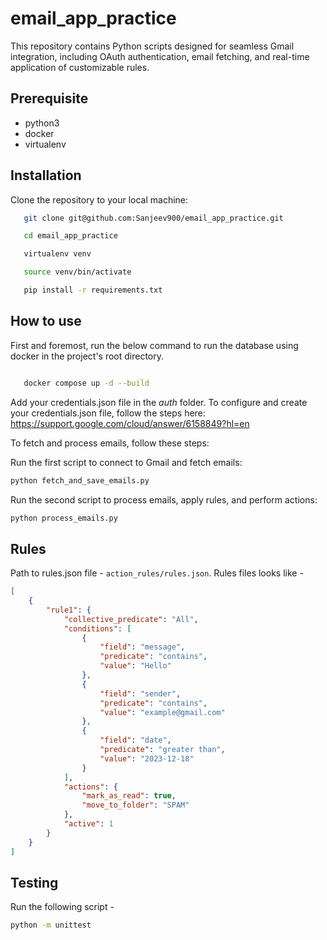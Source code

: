# email_app_practice

This repository contains Python scripts designed for seamless Gmail integration, including OAuth authentication, email fetching, and real-time application of customizable rules.

## Prerequisite

- python3
- docker
- virtualenv

## Installation
Clone the repository to your local machine:
 ```bash
    git clone git@github.com:Sanjeev900/email_app_practice.git

    cd email_app_practice

    virtualenv venv

    source venv/bin/activate

    pip install -r requirements.txt
```

## How to use
First and foremost, run the below command to run the database using docker in the project's root directory.
```bash

   docker compose up -d --build
```

Add your credentials.json file in the *auth* folder. To configure and create your credentials.json file, follow the steps here: https://support.google.com/cloud/answer/6158849?hl=en 

To fetch and process emails, follow these steps:

Run the first script to connect to Gmail and fetch emails:

```bash
python fetch_and_save_emails.py
```

Run the second script to process emails, apply rules, and perform actions:

```bash
python process_emails.py
```

## Rules
Path to rules.json file - ```action_rules/rules.json```. Rules files looks like - 

```json
[
    {
        "rule1": {
            "collective_predicate": "All",
            "conditions": [
                {
                    "field": "message",
                    "predicate": "contains",
                    "value": "Hello"
                },
                {
                    "field": "sender",
                    "predicate": "contains",
                    "value": "example@gmail.com"
                },
                {
                    "field": "date",
                    "predicate": "greater than",
                    "value": "2023-12-18"
                }
            ],
            "actions": {
                "mark_as_read": true,
                "move_to_folder": "SPAM"
            },
            "active": 1
        }
    }
]

```

## Testing

Run the following script - 

```bash
python -m unittest 
```
